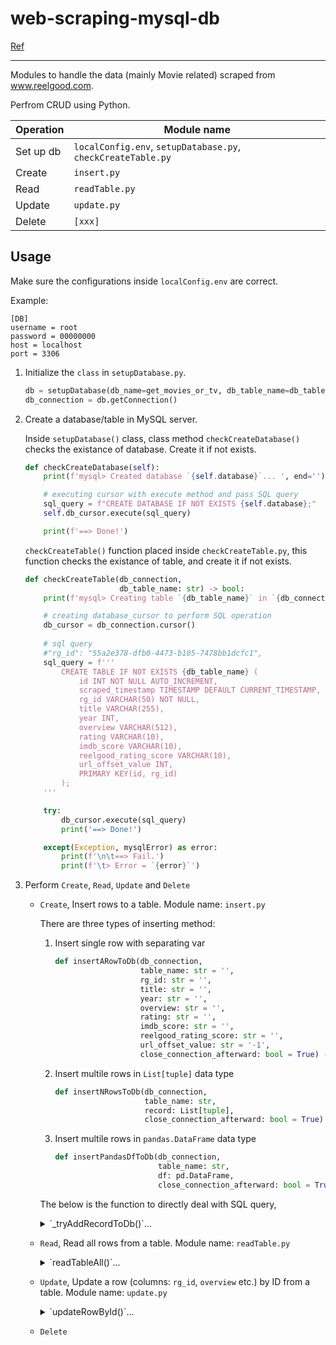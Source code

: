 # web-scraping-mysql-db

[Ref](https://gitlab.com/gitlab-org/gitlab/-/blob/master/doc/user/markdown.md#details-and-summary)

---

Modules to handle the data (mainly Movie related) scraped from www.reelgood.com. 

Perfrom CRUD using Python.

| Operation | Module name |
| --------- | ----------- |
| Set up db | `localConfig.env`, `setupDatabase.py`, `checkCreateTable.py` |
| Create | `insert.py` |
| Read | `readTable.py` |
| Update | `update.py` |
| Delete | `[xxx]` |


## Usage

Make sure the configurations inside `localConfig.env` are correct. 

Example:

```
[DB]
username = root
password = 00000000
host = localhost
port = 3306
```


1. Initialize the `class` in `setupDatabase.py`. 
    ```python
    db = setupDatabase(db_name=get_movies_or_tv, db_table_name=db_table_name)
    db_connection = db.getConnection()
    ```


2. Create a database/table in MySQL server.

    Inside `setupDatabase()` class, class method `checkCreateDatabase()` checks the existance of database. Create it if not exists. 

    ```python
    def checkCreateDatabase(self):
        print(f'mysql> Created database `{self.database}`... ', end='')
    
        # executing cursor with execute method and pass SQL query
        sql_query = f"CREATE DATABASE IF NOT EXISTS {self.database};"
        self.db_cursor.execute(sql_query)
    
        print(f'==> Done!')
    ```

    `checkCreateTable()` function placed inside `checkCreateTable.py`, this function checks the existance of table, and create it if not exists. 
    ```python
    def checkCreateTable(db_connection,
                         db_table_name: str) -> bool:
        print(f'mysql> Creating table `{db_table_name}` in `{db_connection.database}` database... ', end='')
    
        # creating database_cursor to perform SQL operation
        db_cursor = db_connection.cursor()
        
        # sql query
        #"rg_id": "55a2e378-dfb0-4473-b105-7478bb1dcfc1",
        sql_query = f'''
            CREATE TABLE IF NOT EXISTS {db_table_name} (
                id INT NOT NULL AUTO_INCREMENT,
                scraped_timestamp TIMESTAMP DEFAULT CURRENT_TIMESTAMP,
                rg_id VARCHAR(50) NOT NULL, 
                title VARCHAR(255), 
                year INT, 
                overview VARCHAR(512),
                rating VARCHAR(10), 
                imdb_score VARCHAR(10),     
                reelgood_rating_score VARCHAR(10),
                url_offset_value INT,
                PRIMARY KEY(id, rg_id)
            );
        '''
    
        try:
            db_cursor.execute(sql_query)
            print('==> Done!')
    
        except(Exception, mysqlError) as error:
            print(f'\n\t==> Fail.')
            print(f'\t> Error = `{error}`')
    ```


3. Perform `Create`, `Read`, `Update` and `Delete`

    - `Create`, Insert rows to a table. 
        Module name:    `insert.py`

        There are three types of inserting method:
        1. Insert single row with separating var
           
            ```python
            def insertARowToDb(db_connection,
                               table_name: str = '',
                               rg_id: str = '',
                               title: str = '',
                               year: str = '',
                               overview: str = '',
                               rating: str = '',
                               imdb_score: str = '',
                               reelgood_rating_score: str = '',
                               url_offset_value: str = '-1',
                               close_connection_afterward: bool = True) -> int:
            ```
            
        2. Insert multile rows in `List[tuple]` data type

            ```python
            def insertNRowsToDb(db_connection,
                                table_name: str,
                                record: List[tuple],
                                close_connection_afterward: bool = True) -> int:
            ```

        3. Insert multile rows in `pandas.DataFrame` data type

            ```python
            def insertPandasDfToDb(db_connection,
                                   table_name: str,
                                   df: pd.DataFrame,
                                   close_connection_afterward: bool = True) -> int:
            ```

        The below is the function to directly deal with SQL query,
        
        <details>
        <summary>`_tryAddRecordToDb()`...</summary>
        
        ```python
        def _tryAddRecordToDb(db_connection,
                              table_name: str,
                              record: List[tuple],
                              close_connection_afterward: bool) -> int:
            """
            Private function. Add record(s) to MySQL database. 
        
                Args:
                    db_connection:  `(class) MySQLConnection`, Connection to a MySQL Server
                    table_name:     `str`, the table you want to insert data in
                    record:         `List[tuple]`, data to save into database
                                    e.g. `[(data1, data2, ...), (...), ...]`
                    close_connection_afterward:     `bool`, default `True`. Choose to close `cursor` and `mysql connection` after operation.
            
                Returns:
                    int: no. of rows added to database
            """
            db_cursor = db_connection.cursor()
            
            sql_query = f'''
                INSERT INTO {table_name} (
                    rg_id,
                    scraped_timestamp,
                    title, 
                    year, 
                    overview,
                    rating, 
                    imdb_score, 
                    reelgood_rating_score,
                    url_offset_value
                    ) 
                VALUES''' + '(%s, NOW(), %s, %s, %s, %s, %s, %s, %s);'
            
            added_row_count = 0
            
            old_row_count = getRecordsCount(db_cursor, table_name)
            
            db_cursor.executemany(sql_query, record)
            db_connection.commit()
            
            curr_row_count = getRecordsCount(db_cursor, table_name)
            
            added_row_count = curr_row_count - old_row_count
            
            print(f'==> Done!')
            print(f'mysql> {added_row_count} Record inserted successfully into `{table_name}` table, {old_row_count}th-row to {curr_row_count}th-row')
            
            if close_connection_afterward:
                db_cursor.close()
                if db_connection.is_connected():
                    db_connection.close()
                    print('mysql>>> MySQL connection is closed\n')
            
            return added_row_count
        ```
        </details>


    - `Read`, Read all rows from a table.
        Module name:    `readTable.py`
        
        <details>
        <summary>`readTableAll()`...</summary>
        
        ```python
        def readTableAll(db_connection,
                         table_name: str,
                         close_connection_afterward: bool = True) -> List[tuple]:
            '''
            Public function. Query full table data. 
                Args
                ---
                    db_connection:  `(class) MySQLConnection`, Connection to a MySQL Server
                    table_name:     `str`, the table you want to insert data in
                    close_connection_afterward:     `bool`, default `True`. Choose to close `db_cursor` and `mysql connection` after operation.
        
                Queried result from MySQL
                ---
                    `List[tuple]`:  e.g. `[(id, column1, column2, ...), (...), ...]`
        
                Return
                ---
                    `Iterable[dict]`, a `list of dict` in json format.
                    e.g.
                    [
                        {'Title': 'Breaking Bad', 'Year': 2008},
                        {'Title': 'Game of Thrones', 'Year': 2011},
                        ...
                    ]
        
                Remark
                ------
                    `json.dumps(the_return_dict_list)` make return dict become JSON string.
            '''
        
            print(f'mysql> Reading records from `{table_name}` table in `{db_connection.database}` database... ', end='')
        
            # creating a db_cursor to perform a sql operation
            # returns dict list if `dictionary is True` ==> https://dev.mysql.com/doc/connector-python/en/connector-python-api-mysqlconnection-cursor.html
            db_cursor = db_connection.cursor(dictionary=True)
        
            # sql query
            query = f'''SELECT * FROM {table_name};'''
        
            record = None
        
            try:
                count = getRecordsCount(cursor=db_cursor, table_name=table_name)
                if count == 0:
                    print(f'\n\t==> Fail.')
                    print(f'\tmysql> No data present in `{table_name}` table in `{db_connection.database}` database.')
                else:
                    # execute the command
                    db_cursor.execute(query)
                    db_cursor
                    record = db_cursor.fetchall()
                    print(f'==> Done!')
                    
            except(Exception, mysqlError) as error:
                print(f'\n\t==> Fail.')
                print(f'\t> Error = `{error}`')

            if close_connection_afterward:
                if db_connection.is_connected():
                    db_cursor.close()
                    db_connection.close()
                    print('mysql>>> MySQL connection is closed\n')

            return record #json.dumps(record, indent=4, sort_keys=True, default=str)
        ```
        </details>


    - `Update`, Update a row (columns: `rg_id`, `overview` etc.) by ID from a table.
        Module name:    `update.py`

        <details>
        <summary>`updateRowById()`...</summary>
        
        ```python
        def updateRowById(db_connection,
                        table_name: str,
                        eid: str,
                        title: str,
                        rg_id: str,
                        overview: str,
                        close_connection_afterward: bool = True) -> List[tuple]:
            """
            Public function. Query full table data. 

                Args:
                    db_connection:  `(class) MySQLConnection`, Connection to a MySQL Server
                    table_name:     `str`, the database table you want to insert data to 
                    title:          `str`, 
                    rg_id:          `str`, ID used by Reelgoog
                    overview:       `str`, description of the movie/TV show
                    close_connection_afterward:     `bool`, default `True`. Choose to close `cursor` and `mysql connection` after operation.

                Returns:
                    `List[tuple]`:  Data queried from database.
                                    e.g. `[(id, column1, column2, ...), (...), ...]`
            """
            print(f'mysql> Updating id = `{eid}`, title = `{title}` in  `{table_name}` table in `{db_connection.database}` database... ', end='')
            
            # creating a cursor to perform a sql operation
            db_cursor = db_connection.cursor()

            # sql query
            query = f'''UPDATE {table_name} SET rg_id = %s, overview = %s WHERE id = %s AND title = %s;'''

            try:
                record = get_by_id(cursor=db_cursor, table_name=table_name, eid=eid)
                if record is None:
                    print(f'\n\t==> Fail.')
                    print(f'\t> Movie id = `{eid}`, title = `{title}` not found')
                else:
                    # execute the command
                    db_cursor.execute(query, [rg_id, overview, eid, title])
                    # commit the changes
                    db_connection.commit()

                    print('==> Done!')
            except(Exception, mysqlError) as error:
                print(f'\n\t==> Fail.')
                print(f'\t> Error = `{error}`')

                # if scraped string in `overview` column is too long, increase its Column Size.
                if error.errno == errorcode.ER_DATA_TOO_LONG:
                    start_index = error.msg.find('column \'') + len('column \'')
                    end_index = error.msg.find('\' at')
                    column_name = error.msg[start_index:end_index]
                    print(f'\t> column_name = error.msg[start_index:end_index] = `{column_name}`.')
                    updateColumnSize(db_connection=db_connection, table_name=table_name, column_name=column_name, size=len(overview))
                    #recursion, try update the row again
                    updateRowById(db_connection,
                                table_name,
                                eid,
                                title,
                                rg_id,
                                overview,
                                close_connection_afterward)
            finally:
                if close_connection_afterward:
                    if db_connection is not None:
                        db_cursor.close()
                        db_connection.close()
                        print('mysql>>> MySQL connection is closed\n')
        ```
        </details>

    - `Delete`